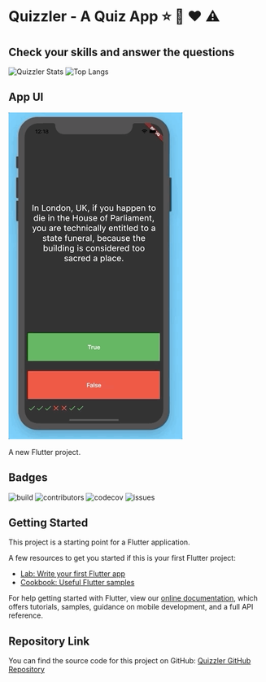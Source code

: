 # Quizzler - A Quiz App :star: :fork_and_knife: :heart: :warning:

## Check your skills and answer the questions

![Quizzler Stats](https://github-readme-stats.vercel.app/api?username=tuo_nome_utente&show_icons=true&theme=radical)
![Top Langs](https://github-readme-stats.vercel.app/api/top-langs/?username=tuo_nome_utente&layout=compact&theme=radical)

## App UI

![Finished App](Quizzler.gif)

A new Flutter project.

## Badges
![build](https://img.shields.io/badge/build-passing-brightgreen)
![contributors](https://img.shields.io/github/contributors/tuo_nome_utente/quizzler)
![codecov](https://img.shields.io/codecov/c/github/tuo_nome_utente/quizzler)
![issues](https://img.shields.io/github/issues/tuo_nome_utente/quizzler)

## Getting Started

This project is a starting point for a Flutter application.

A few resources to get you started if this is your first Flutter project:
- [Lab: Write your first Flutter app](https://flutter.dev/docs/get-started/codelab)
- [Cookbook: Useful Flutter samples](https://flutter.dev/docs/cookbook)

For help getting started with Flutter, view our [online documentation](https://flutter.dev/docs), which offers tutorials, samples, guidance on mobile development, and a full API reference.

## Repository Link

You can find the source code for this project on GitHub: [Quizzler GitHub Repository](https://github.com/tuo_nome_utente/quizzler.git)
